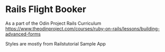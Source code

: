 # Rails Flight Booker
As a part of the Odin Project Rails Curriculum
https://www.theodinproject.com/courses/ruby-on-rails/lessons/building-advanced-forms

Styles are mostly from Railstutorial Sample App
